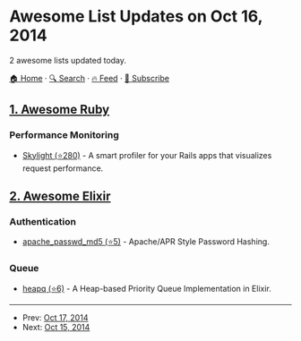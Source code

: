 # Awesome List Updates on Oct 16, 2014

2 awesome lists updated today.

[🏠 Home](/README.md) · [🔍 Search](https://test.trackawesomelist.com/search/) · [🔥 Feed](https://test.trackawesomelist.com/feed.xml) · [📮 Subscribe](https://trackawesomelist.us17.list-manage.com/subscribe?u=d2f0117aa829c83a63ec63c2f&id=36a103854c)



## [1. Awesome Ruby](/content/markets/awesome-ruby/README.md)

### Performance Monitoring

*   [Skylight (⭐280)](https://github.com/skylightio/skylight-ruby) - A smart profiler for your Rails apps that visualizes request performance.

## [2. Awesome Elixir](/content/h4cc/awesome-elixir/README.md)

### Authentication

*   [apache\_passwd\_md5 (⭐5)](https://github.com/kevinmontuori/Apache.PasswdMD5) - Apache/APR Style Password Hashing.

### Queue

*   [heapq (⭐6)](https://github.com/takscape/elixir-heapq) - A Heap-based Priority Queue Implementation in Elixir.

---

- Prev: [Oct 17, 2014](/content/2014/10/17/README.md)
- Next: [Oct 15, 2014](/content/2014/10/15/README.md)